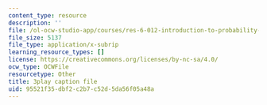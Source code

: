 ```yaml
---
content_type: resource
description: ''
file: /ol-ocw-studio-app/courses/res-6-012-introduction-to-probability-spring-2018/95521f35dbf2c2b7c52d5da56f05a48a_UcKhhEc_LyQ.srt
file_size: 5137
file_type: application/x-subrip
learning_resource_types: []
license: https://creativecommons.org/licenses/by-nc-sa/4.0/
ocw_type: OCWFile
resourcetype: Other
title: 3play caption file
uid: 95521f35-dbf2-c2b7-c52d-5da56f05a48a
---
```

